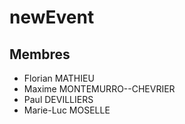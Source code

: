 # newEvent

## Membres
- Florian MATHIEU
- Maxime MONTEMURRO--CHEVRIER
- Paul DEVILLIERS
- Marie-Luc MOSELLE 
